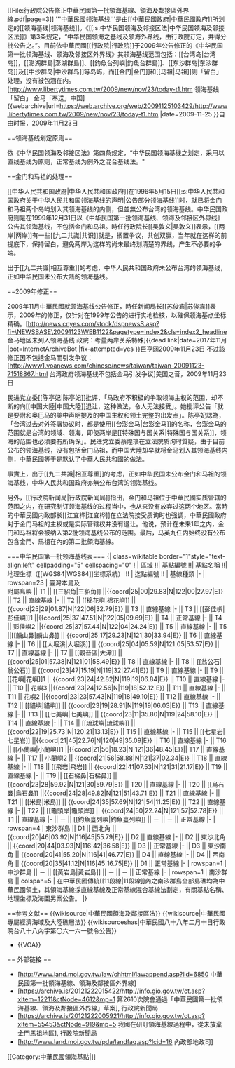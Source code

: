 [[File:行政院公告修正中華民國第一批領海基線、領海及鄰接區外界線.pdf|page=3]]
'''中華民國领海基线'''是由[[中華民國政府|中華民國政府]]所划定的[[领海基线|领海基线]]。《[[:s:中华民国领海及邻接区法|中华民国领海及邻接区法]]》第3条规定，“中华民国领海之基线及领海外界线，由行政院订定，并得分批公告之。”。<ref name="cnyes"/>目前依中華民國[[行政院|行政院]]于2009年公告修正的《中华民国第一批领海基线、领海及邻接区外界线》其领海基线范围包括：[[台湾岛|台湾岛]]，[[澎湖群島|澎湖群島]]、[[釣魚台列嶼|釣魚台群島]]、[[东沙群岛|东沙群岛]]及[[中沙群岛|中沙群岛]]等岛屿，而[[金门|金门]]和[[马祖|马祖]]则「留白」处理，没有被包涵在内。<ref name="libertytimes">[http://www.libertytimes.com.tw/2009/new/nov/23/today-t1.htm 领海基线「留白」 金马「奉送」中国] {{webarchive|url=https://web.archive.org/web/20091125103429/http://www.libertytimes.com.tw/2009/new/nov/23/today-t1.htm |date=2009-11-25 }}自由时报，2009年11月23日</ref>

==领海基线划定原则==

依《中华民国领海及邻接区法》第四条规定，“中华民国领海基线之划定，采用以直线基线为原则，正常基线为例外之混合基线法。"

==金门和马祖的处理==

[[中华人民共和国政府|中华人民共和国政府]]在1996年5月15日[[:s:中华人民共和国政府关于中华人民共和国领海基线的声明|公告部分领海基线]]时，就已将金门和马祖两个岛屿划入其领海基线的内侧，但並無公布台湾的领海基线。中华民国政府则是在1999年12月31日以《中华民国第一批领海基线、领海及邻接区外界线》公告其领海基线，不包括金门和马祖。<ref name="libertytimes"/>時任行政院长[[吴敦义|吴敦义]]表示，[[两岸|两岸]]有一些[[九二共識|共识]]就是，搁置争议，共创双赢，当年就在这样的前提底下，保持留白，避免两岸为这样的尚未最终划清楚的界线，产生不必要的争端。<ref name="voa"/>

出于[[九二共識|相互尊重]]的考虑，中华人民共和国政府未公布台湾的领海基线，正如中华民国未公布大陆的领海基线。

==2009年修正==

2009年11月中華民國就领海基线公告修正，時任新闻局长[[苏俊宾|苏俊宾]]表示，2009年的修正，仅针对在1999年公告的进行实地检核，以磪保领海基点坐标精确。<ref name="cnyes">[http://news.cnyes.com/stock/dspnewsS.asp?fi=\NEWSBASE\20091123\WEB1122&pagetype=index2&cls=index2_headline  金马地区未列入领海基线 政院：考量两岸关系特殊]{{dead link|date=2017年11月 |bot=InternetArchiveBot |fix-attempted=yes }}巨亨网2009年11月23日 </ref>不过該修正因不包括金马而引发争议：<ref name="voa">[http://www1.voanews.com/chinese/news/taiwan/taiwan-20091123-71518867.html 台湾政府领海基线不包括金马引发争议]美国之音，2009年11月23日</ref>

民进党立委[[陈亭妃|陈亭妃]]批评，「马政府不积极的争取领海主权的范围，却不断的向[[中国大陸|中国大陸]]退让，这种做法，令人无法接受」。她批评公告「就是要附和奥巴马的美中声明提及的中国主权和领土完整的出发点」。陈亭妃認為，「台湾过去对外签署协议时，都是使用[[台澎金马|台澎金马]]的名称，台澎金马的范围就是台湾的领域、领海，即使两岸是[[特殊国与国关系|特殊国与国关系]]，领海的范围也必须要有所确保」。民进党立委蔡煌琅在立法院质询时質疑，由于目前公布的领海基线，没有包括金门马祖，而中国大陸却早就将金马划入其领海基线内侧，中華民國等于是默认了中華人民共和國的做法。

事實上，出于[[九二共識|相互尊重]]的考虑，正如中华民国未公布金门和马祖的领海基线，中华人民共和国政府亦無公布台湾的领海基线。

另外，[[行政院新闻局|行政院新闻局]]指出，金门和马祖位于中華民國实质管辖的范围之内，在研究制订领海基线的过程当中，也从来没有放弃过这两个地区。當時的中華民國内政部长[[江宜桦|江宜桦]]在立法院接受质询时也强调，中華民國政府对于金门马祖的主权或是实际管辖权并没有退让。他说，预计在未来1年之内，金门和马祖将会被纳入第2批领海基线公布的范围。最后，马英九任内始终没有公布包含金門、馬祖在內的第二批領海基線。

===中华民国第一批领海基线表===
{| class=wikitable border="1"style="text-align:left" cellpadding="5" cellspacing="0"
! | 區域 !!| 基點編號 !!| 基點名稱 !!| 地理坐標（[[WGS84|WGS84]]坐標系統） !! | 迄點編號 !! | 基線種類
|-
| rowspan=23 | 臺灣本島及<br/>附屬島嶼 || T1 || [[三貂角|三貂角]] ||{{coord|25|00|29.83|N|122|00|27.97|E}} || T2 || 直線基線
|-
|| T2 || [[棉花嶼|棉花嶼]] ||{{coord|25|29|01.87|N|122|06|32.79|E}} || T3 || 直線基線
|-
|| T3 || [[彭佳嶼|彭佳嶼]]1 ||{{coord|25|37|47.51|N|122|05|09.69|E}} || T4 || 正常基線
|-
|| T4 || 彭佳嶼2 ||{{coord|25|37|57.44|N|122|04|24.24|E}} || T5 || 直線基線
|-
|| T5 ||[[麟山鼻|麟山鼻]] || {{coord|25|17|29.23|N|121|30|33.94|E}} || T6 || 直線基線
|-
|| T6 || [[大堀溪|大堀溪]] || {{coord|25|04|05.59|N|121|05|53.57|E}}  || T7 || 直線基線
|-
|| T7 || [[觀音區|大潭]] || {{coord|25|01|57.38|N|121|01|58.49|E}}  || T8 || 直線基線
|-
|| T8 || [[翁公石|翁公石]] || {{coord|23|47|15.19|N|119|32|27.41|E}} || T9 || 直線基線
|-
|| T9 || [[花嶼|花嶼]]1 || {{coord|23|24|42.82|N|119|19|06.84|E}} || T10 || 直線基線
|-
|| T10 || 花嶼3 ||{{coord|23|24|12.56|N|119|18|52.12|E}} || T11 || 直線基線
|-
|| T11 || 花嶼2 ||{{coord|23|23|57.43|N|119|18|49.10|E}} || T12 || 直線基線
|-
|| T12 || [[貓嶼|貓嶼]] || {{coord|23|19|28.91|N|119|19|06.03|E}} || T13 || 直線基線
|-
|| T13 || [[七美嶼|七美嶼]] || {{coord|23|11|35.80|N|119|24|58.10|E}} || T14 || 直線基線
|-
|| T14 || [[琉球嶼|琉球嶼]] || {{coord|22|19|25.73|N|120|21|13.13|E}} || T15 || 直線基線
|-
|| T15 || [[七星岩|七星岩]] ||{{coord|21|45|22.76|N|120|49|35.09|E}} || T16 || 直線基線
|-
|| T16 || [[小蘭嶼|小蘭嶼]]1 ||{{coord|21|56|18.23|N|121|36|48.45|E}}|| T17 || 直線基線
|-
|| T17 || 小蘭嶼2 || {{coord|21|56|58.88|N|121|37|02.34|E}} || T18 || 直線基線
|-
|| T18 || [[飛岩|飛岩]] || {{coord|22|41|07.53|N|121|31|21.17|E}} || T19 || 直線基線
|-
|| T19 || [[石梯鼻|石梯鼻]] || {{coord|23|28|59.92|N|121|30|59.79|E}}  || T20 || 直線基線
|-
|| T20 || [[烏石鼻|烏石鼻]] ||{{coord|24|28|49.82|N|121|51|43.71|E}}  || T21 || 直線基線
|-
|| T21 || [[米島|米島]] || {{coord|24|35|57.69|N|121|54|11.25|E}}  || T22 || 直線基線
|-
|| T22 || [[龜頭岸|龜頭岸]] || {{coord|24|50|22.24|N|121|57|52.78|E}}  || T1 || 直線基線
|-
|| － || [[釣魚臺列嶼|釣魚臺列嶼]] || － ||  － || 正常基線
|-
| rowspan=4 | 東沙群島 || D1 || 西北角 ||{{coord|20|46|03.92|N|116|45|55.79|E}}  || D2 || 直線基線
|-
|| D2 || 東沙北角 || {{coord|20|44|03.93|N|116|42|36.58|E}}  || D3 || 正常基線
|-
|| D3 || 東沙南角 || {{coord|20|41|55.20|N|116|41|46.77|E}}  || D4 || 直線基線
|-
|| D4 || 西南角 || {{coord|20|35|41.12|N|116|45|16.75|E}}  || D1 || 正常基線
|-
| rowspan=1 | 中沙群島 || － || [[黃岩島|黃岩島]] ||  － || － || 正常基線
|-
| rowspan=1 | 南沙群島 || colspan=5 | 在中華民國傳統[[11段線|11段線]]內之南沙群島全部島礁均為中華民國領土，其領海基線採直線基線及正常基線混合基線法劃定，有關基點名稱、地理坐標及海圖另案公告。
|}

==参考文献==
{{wikisource|中華民國領海及鄰接區法}}
{{wikisource|中華民國專屬經濟海域及大陸礁層法}}
{{wikisourceshas|中華民國八十八年二月十日行政院台八十八內字第〇六一六一號令公告}}
<div class="references-small">
<references></references>
</div>

* {{VOA}}

== 外部链接 ==
* [http://www.land.moi.gov.tw/law/chhtml/lawappend.asp?lid=6850  中華民國第一批領海基線、領海及鄰接區外界線]
* [https://archive.is/20121222015422/http://info.gio.gov.tw/ct.asp?xItem=12211&ctNode=4612&mp=1 第2610次院會通過「中華民國第一批領海基線、領海及鄰接區外界線」草案], 行政院新聞局
* [https://archive.is/20121222005921/http://info.gio.gov.tw/ct.asp?xItem=55453&ctNode=919&mp=5 我國在研訂領海基線過程中，從未放棄金門馬祖地區], 行政院新聞局
* [http://www.land.moi.gov.tw/pda/landfaq.asp?lcid=16 內政部地政司]

[[Category:中華民國領海基點|]]